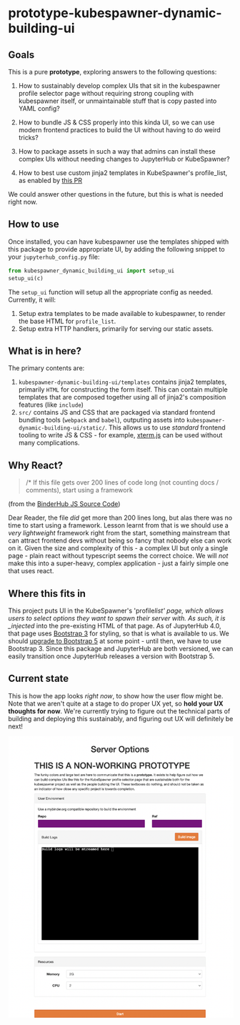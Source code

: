 # prototype-kubespawner-dynamic-building-ui

## Goals

This is a pure **prototype**, exploring answers to the following
questions:

1. How to sustainably develop complex UIs that sit in the kubespawner
   profile selector page without requiring strong coupling with kubespawner
   itself, or unmaintainable stuff that is copy pasted into YAML config?

2. How to bundle JS & CSS properly into this kinda UI, so we can use modern
   frontend practices to build the UI without having to do weird tricks?

3. How to package assets in such a way that admins can install these complex
   UIs without needing changes to JupyterHub or KubeSpawner?

4. How to best use custom jinja2 templates in KubeSpawner's profile_list,
   as enabled by [this PR](https://github.com/jupyterhub/kubespawner/pull/724)

We could answer other questions in the future, but this is what is needed
right now.

## How to use

Once installed, you can have kubespawner use the templates shipped
with this package to provide appropriate UI, by adding the following snippet
to your `jupyterhub_config.py` file:

```python
from kubespawner_dynamic_building_ui import setup_ui
setup_ui(c)
```

The `setup_ui` function will setup all the appropriate config as needed. Currently,
it will:

1. Setup extra templates to be made available to kubespawner, to render the
   base HTML for `profile_list`.
2. Setup extra HTTP handlers, primarily for serving our static assets.

## What is in here?

The primary contents are:

1. `kubespawner-dynamic-building-ui/templates` contains jinja2 templates, primarily
   `HTML` for constructing the form itself. This can contain multiple templates
   that are composed together using all of jinja2's composition features (like `include`)
2. `src/` contains JS and CSS that are packaged via standard frontend bundling
   tools (`webpack` and `babel`), outputing assets into `kubespawner-dynamic-building-ui/static/`.
   This allows us to use _standard_ frontend tooling to write JS & CSS - for
   example, [xterm.js](http://xtermjs.org/) can be used without many complications.

## Why React?

> /\* If this file gets over 200 lines of code long (not counting docs / comments), start using a framework

(from the [BinderHub JS Source Code](https://github.com/jupyterhub/binderhub/blob/036877ffdf0abfde7e84f3972c7d0478cf4f7cb2/binderhub/static/js/index.js#L1))

Dear Reader, the file _did_ get more than 200 lines long, but alas there was no
time to start using a framework. Lesson learnt from that is we should use a
_very lightweight_ framework right from the start, something mainstream that
can attract frontend devs without being so fancy that nobody else can work on
it. Given the size and complexity of this - a complex UI but only a single page -
plain react without typescript seems the correct choice. We will _not_ make
this into a super-heavy, complex application - just a fairly simple one that
uses react.

## Where this fits in

This project puts UI in the KubeSpawner's 'profile*list' page, which allows
users to select options they want to spawn their server with. As such, it
is \_injected* into the pre-existing HTML of that page. As of JupyterHub 4.0,
that page uses [Bootstrap 3](https://getbootstrap.com/docs/3.3/) for styling,
so that is what is available to us. We should [upgrade to Bootstrap 5](https://github.com/jupyterhub/jupyterhub/issues/4437)
at some point - until then, we have to use Bootstrap 3. Since this package and
JupyterHub are both versioned, we can easily transition once JupyterHub releases
a version with Bootstrap 5.

## Current state

This is how the app looks _right now_, to show how the user flow might be. Note
that we aren't quite at a stage to do proper UX yet, so **hold your UX thoughts
for now**. We're currently trying to figure out the technical parts of building
and deploying this sustainably, and figuring out UX will definitely be next!

![screenshot](screenshot.png)
